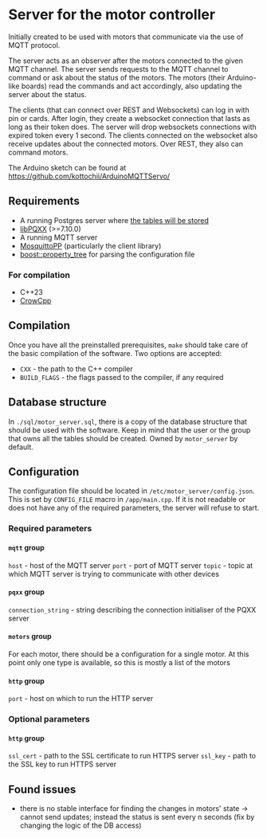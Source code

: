 # Server for the motor controller

Initially created to be used with motors that communicate via the use of MQTT protocol.

The server acts as an observer after the motors connected to the given MQTT channel. The server sends requests to the MQTT channel to command or ask about the status of the motors. The motors (their Arduino-like boards) read the commands and act accordingly, also updating the server about the status.

The clients (that can connect over REST and Websockets) can log in with pin or cards. After login, they create a websocket connection that lasts as long as their token does. The server will drop websockets connections with expired token every 1 second. The clients connected on the websocket also receive updates about the connected motors. Over REST, they also can command motors.

The Arduino sketch can be found at https://github.com/kottochii/ArduinoMQTTServo/

## Requirements
* A running Postgres server where [the tables will be stored](#database-structure)
* [libPQXX](https://github.com/jtv/libpqxx) (>=7.10.0)
* A running MQTT server
* [MosquittoPP](https://github.com/eclipse/mosquitto) (particularly the client library)
* [boost::property_tree](https://github.com/boostorg/property_tree) for parsing the configuration file

### For compilation
* C++23
* [CrowCpp](https://github.com/CrowCpp/Crow)

## Compilation

Once you have all the preinstalled prerequisites, `make` should take care of the basic compilation of the software. Two options are accepted:
* `CXX` - the path to the C++ compiler
* `BUILD_FLAGS` - the flags passed to the compiler, if any required

## Database structure

In `./sql/motor_server.sql`, there is a copy of the database structure that should be used with the software. Keep in mind that the user or the group that owns all the tables should be created. Owned by `motor_server` by default.

## Configuration
The configuration file should be located in `/etc/motor_server/config.json`. This is set by `CONFIG_FILE` macro in `/app/main.cpp`. If it is not readable or does not have any of the required parameters, the server will refuse to start.
### Required parameters
#### `mqtt` group
`host` - host of the MQTT server
`port` - port of MQTT server
`topic` - topic at which MQTT server is trying to communicate with other devices
#### `pqxx` group
`connection_string` - string describing the connection initialiser of the PQXX server
#### `motors` group
For each motor, there should be a configuration for a single motor. At this point only one type is available, so this is mostly a list of the motors
#### `http` group
`port` - host on which to run the HTTP server

### Optional parameters
#### `http` group
`ssl_cert` - path to the SSL certificate to run HTTPS server
`ssl_key` - path to the SSL key to run HTTPS server

## Found issues

* there is no stable interface for finding the changes in motors' state -> cannot send updates; instead the status is sent every n seconds (fix by changing the logic of the DB access)